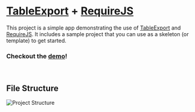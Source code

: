 # [TableExport](https://github.com/clarketm/TableExport) + [RequireJS](https://github.com/requirejs/requirejs)

This project is a simple app demonstrating the use of [TableExport](https://github.com/clarketm/TableExport) and [RequireJS](https://github.com/requirejs/requirejs). It includes a sample project that you can use as a skeleton (or template) to get started.

### Checkout the [demo](https://www.travismclarke.com/te_rjs_app/app.html)!
<br>

## File Structure
![Project Structure](https://travismclarke.com/res/tableexport_requiejs_app.png "Project Structure")
